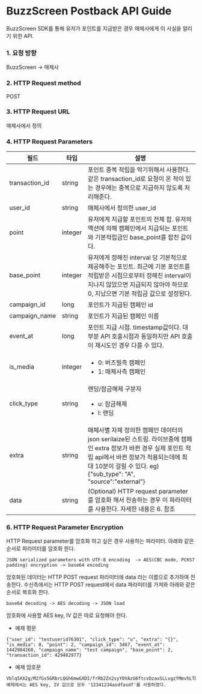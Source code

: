 # BuzzScreen Postback API Guide
BuzzScreen SDK를 통해 유저가 포인트를 지급받은 경우 매체사에게 이 사실을 알리기 위한 API.
### 1. 요청 방향
BuzzScreen -> 매체사
 
### 2. HTTP Request method
POST
 
### 3. HTTP Request URL
매체사에서 정의
 
### 4. HTTP Request Parameters
| 필드           | 타입    | 설명                                                                                                                                                                                                                        |
|----------------|---------|-----------------------------------------------------------------------------------------------------------------------------------------------------------------------------------------------------------------------------|
| transaction_id | string  | 포인트 중복 적립을 막기위해서 사용한다. 같은 transaction_id로 요청이 온 적이 있는 경우에는 중복으로 지급하지 않도록 처리해준다.                                                                                             |
| user_id        | string  | 매체사에서 정의한 user_id                                                                                                                                                                                                   |
| point          | integer | 유저에게 지급할 포인트의 전체 합. 유저의 액션에 의해 캠페인에서 지급되는 포인트와 기본적립금인 base_point를 합친 값이다.                                                                                                                                                                                                       |
| base_point     | integer | 유저에게 정해진 interval 당 기본적으로 제공해주는 포인트. 최근에 기본 포인트를 적립받은 시점으로부터 정해진 interval이 지나지 않았으면 지급되지 않아야 하므로 0, 지났으면 기본 적립금 값으로 설정된다.                                                                                           |
| campaign_id    | long    | 포인트가 지급된 캠페인 id                                                                                                                                                                                                   |
| campaign_name  | string  | 포인트가 지급된 캠페인 이름                                                                                                                                                                                                 |
| event_at       | long    | 포인트 지급 시점. timestamp값이다. 대부분 API 호출시점과 동일하지만 API 호출이 재시도인 경우 다를 수 있다.                                                                                                                  |
| is_media       | integer | <ul><li>0: 버즈빌측 캠페인</li><li>1: 매체사측 캠페인</li></ul>                                                                                                                                                                                 |
| click_type     | string  | 랜딩/잠금해제 구분자 <ul><li>u: 잠금해제</li><li>l: 랜딩 </li></ul>                                                                                                                                                                                   |
| extra          | string  | 매체사별 자체 정의한 캠페인 데이터의 json serilaize된 스트링. 라이브중에 캠페인 extra 정보가 바뀐 경우 실제 포인트 적립 api에서 바뀐 정보가 적용되는데에 최대 10분이 걸릴 수 있다. eg) {"sub_type": "A", "source":"external"} |
| data           | string  | (Optional) HTTP request parameter를 암호화 해서 전송하는 경우 이 파라미터를 사용한다. 자세한 내용은 6. 참조                                                                                                                 |                                                                                                         |
 
### 6. HTTP Request Parameter Encryption
HTTP Request parameter를 암호화 하고 싶은 경우 사용하는 파라미터. 아래와 같은 순서로 파라미터를 암호화 한다.
```
JSON serialized parameters with UTF-8 encoding  -> AES(CBC mode, PCKS7 padding) encryption -> base64 encoding
```

암호화된 데이터는 HTTP POST request 파라미터에 data 라는 이름으로 추가하여 전송한다.
수신측에서는 HTTP POST request에서 data 파라미터를 가져와 아래와 같은 순서로 복호화 한다.
```
base64 decoding -> AES decoding -> JSON load
```
 
암호화에 사용할 AES key, IV 값은 따로 요청해야 한다.
 
- 예제 평문
```
{"user_id": "testuserid76301", "click_type": "u", "extra": "{}", "is_media": 0, "point": 2, "campaign_id": 3467, "event_at": 1442984268, "campaign_name": "test campaign", "base_point": 2, "transaction_id": 429482977}
```
- 예제 암호문
```
Vblq5XX2g/M2fGs5GRbrLQGh6mwGXDI/frRb2Zn2syY0VAzG6ftcvDzaxSLLvgzYMmvhLTDKZATDX2F9U4AENfBZYQ/Ov+Y9QPfW9A39kaQi/XS3kea09+aI1pO0NkHqP8My8TuR//xhVYtoWovSIw42jbTzUhgJ8SePTC5ZwrLg7bOS7cy3gEgcHL9XzUOrxL8RqMo8fieSMv9hr2YkJJmNL2t0akyj/Hz/lXUvOqhrb9mmFuSlWLF/kS8af3fRKgjxNjGGIVDoVotPipFSbHbpExSp6wY0wsmjfcXGw6g=
예제에서는 AES key, IV 값으로 모두 '12341234asdfasdf'를 사용하였다.
```
